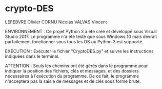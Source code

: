 # crypto-DES

LEFEBVRE Olivier
CORNU Nicolas
VALVAS Vincent

ENVIRONNEMENT : 
Ce projet Python 3 a été créé et développé sous Visual Studio 2017.
Le programme n'a été testé que sous Windows 10 mais devrait parfaitement fonctionner sous tous les OS où Python 3 est supporté.

EXÉCUTION :
Exécuter le fichier "CryptoDES.py" et suivre les instructions indiquées dans le terminal.

ATTENTION :
Seuls les chemins ont été gérés dans le programme pour indiquer la position des fichiers, clés et messages, et des dossiers nécessaires à l'exécution du programme.
De ce fait, le programme n'acceptera pas la saisie de messages et de clés sous forme brute.
